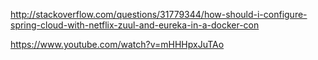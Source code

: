 
http://stackoverflow.com/questions/31779344/how-should-i-configure-spring-cloud-with-netflix-zuul-and-eureka-in-a-docker-con


https://www.youtube.com/watch?v=mHHHpxJuTAo